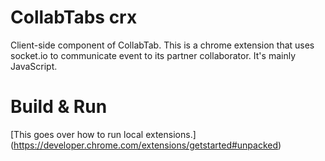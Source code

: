 # CollabTabs crx
Client-side component of CollabTab. 
This is a chrome extension that uses socket.io to communicate event to its partner collaborator.
It's mainly JavaScript.

# Build & Run
[This goes over how to run local extensions.] (https://developer.chrome.com/extensions/getstarted#unpacked)
